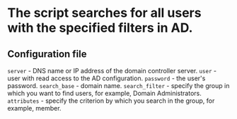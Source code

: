 # The script searches for all users with the specified filters in AD. 

## Configuration file
`server` - DNS name or IP address of the domain controller server. 
`user` - user with read access to the AD configuration. 
`password` - the user's password. 
`search_base` - domain name. 
`search_filter` - specify the group in which you want to find users, for example, Domain Administrators. 
`attributes` - specify the criterion by which you search in the group, for example, member.